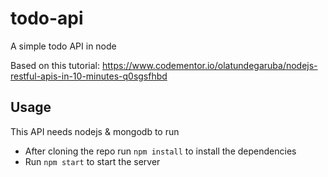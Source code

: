# todo-api
A simple todo API in node

Based on this tutorial: https://www.codementor.io/olatundegaruba/nodejs-restful-apis-in-10-minutes-q0sgsfhbd

## Usage
This API needs nodejs & mongodb to run
- After cloning the repo run `npm install` to install the dependencies
- Run `npm start` to start the server